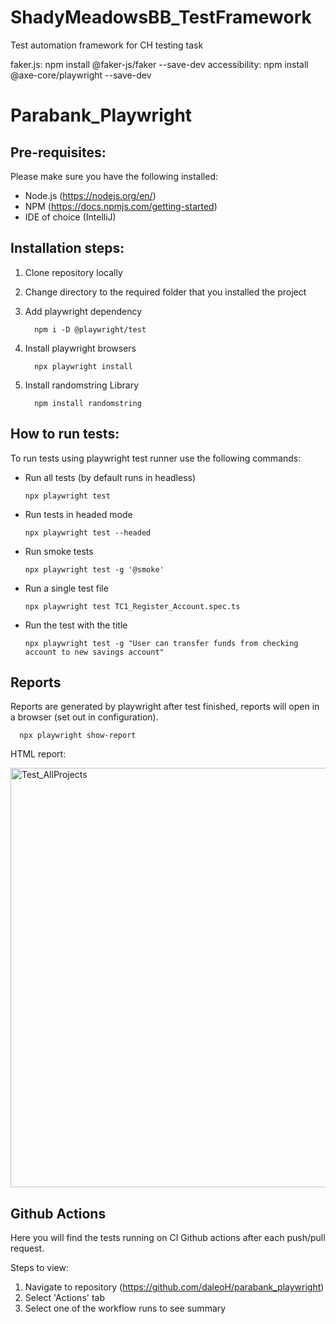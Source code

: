 # ShadyMeadowsBB_TestFramework
Test automation framework for CH testing task

faker.js:  npm install @faker-js/faker --save-dev
accessibility: npm install @axe-core/playwright --save-dev


# Parabank_Playwright

## Pre-requisites:
Please make sure you have the following installed:

+ Node.js (https://nodejs.org/en/)
+ NPM (https://docs.npmjs.com/getting-started)
+ IDE of choice (IntelliJ)

## Installation steps:
1. Clone repository locally
2. Change directory to the required folder that you installed the project
3. Add playwright dependency
   
         npm i -D @playwright/test        
4. Install playwright browsers 
   
         npx playwright install      
5. Install randomstring Library
         
         npm install randomstring

## How to run tests:
To run tests using playwright test runner use the following commands:
+ Run all tests (by default runs in headless)
   
      npx playwright test
      
+ Run tests in headed mode
      
      npx playwright test --headed
      
+ Run smoke tests
      
      npx playwright test -g '@smoke'
+ Run a single test file
      
      npx playwright test TC1_Register_Account.spec.ts
+ Run the test with the title
      
      npx playwright test -g "User can transfer funds from checking account to new savings account"


## Reports
Reports are generated by playwright after test finished, reports will open in a browser (set out in configuration).

      npx playwright show-report

HTML report:

<img width="671" alt="Test_AllProjects" src="https://github.com/daleoH/parabank_playwright/assets/63591742/bef5317f-842b-4e60-9399-24ca17a94ba0">

## Github Actions
Here you will find the tests running on CI Github actions after each push/pull request. 

Steps to view:
1. Navigate to repository (https://github.com/daleoH/parabank_playwright)
2. Select 'Actions' tab
3. Select one of the workflow runs to see summary